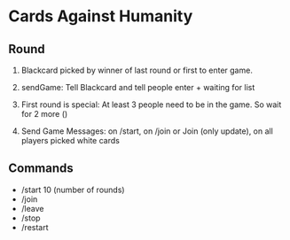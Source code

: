 # Cards Against Humanity

## Round

1. Blackcard picked by winner of last round or first to enter game.
2. sendGame: Tell Blackcard and tell people enter + waiting for list
3. First round is special: At least 3 people need to be in the game. So wait for 2 more ()

4. Send Game Messages: on /start, on /join or Join (only update), on all players picked white cards


## Commands
- /start 10 (number of rounds)
- /join
- /leave
- /stop
- /restart